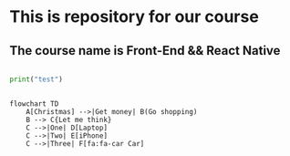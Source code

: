 # This is repository for our course 

## The course name is Front-End && React Native



```python

print("test")


```

```mermaid

flowchart TD
    A[Christmas] -->|Get money| B(Go shopping)
    B --> C{Let me think}
    C -->|One| D[Laptop]
    C -->|Two| E[iPhone]
    C -->|Three| F[fa:fa-car Car]
  


```
